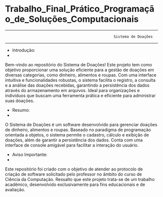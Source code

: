 # Trabalho_Final_Prático_Programação_de_Soluções_Computacionais

*****************************************************************
                                                      Sistema de Doações                        
*****************************************************************

* Introdução:
* 
Bem-vindo ao repositório do Sistema de Doações! Este projeto tem como objetivo proporcionar uma solução eficiente para a gestão de doações em diversas categorias, como dinheiro, alimentos e roupas. Com uma interface intuitiva e funcionalidades robustas, o sistema facilita o registro, a consulta e a análise das doações recebidas, garantindo a persistência dos dados através do armazenamento em arquivos. Ideal para organizações e indivíduos que buscam uma ferramenta prática e eficiente para administrar suas doações.

* Resumo:
* 
O Sistema de Doações é um software desenvolvido para gerenciar doações de dinheiro, alimentos e roupas. Baseado no paradigma de programação orientada a objetos, o sistema permite o cadastro, cálculo e exibição de doações, além de garantir a persistência dos dados. Conta com uma interface de console amigável para facilitar a interação do usuário.

* Aviso Importante:
* 
Este repositório foi criado com o objetivo de atender ao protocolo de criação de software solicitado pelo professor no âmbito do curso de Ciência da Computação. Ressalto que este projeto trata-se de um trabalho acadêmico, desenvolvido exclusivamente para fins educacionais e de avaliação. 
